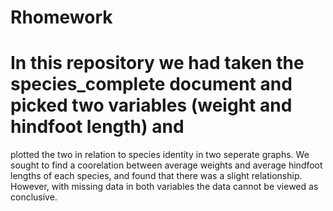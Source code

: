 # Rhomework
# In this repository we had taken the species_complete document and picked two variables (weight and hindfoot length) and
plotted the two in relation to species identity in two seperate graphs. We sought to find a coorelation between average weights
and average hindfoot lengths of each species, and found that there was a slight relationship. However, with missing data 
in both variables the data cannot be viewed as conclusive.  
